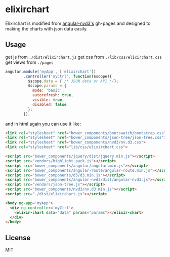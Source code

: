 # elixirchart

Elixirchart is modified from [angular-nvd3's](https://github.com/Elixirdoc/angular-nvd3) gh-pages and designed to making the charts with json data easily.

## Usage

get js from `./dist/elixirchart.js`
get css from `./lib/css/elixirchart.css`
get views from `./pages`

```javascript
angular.module('myApp', ['elixirchart'])
        .controller('myCtrl', function($scope){
          $scope.data = { /* JSON data or API */};
          $scope.params = {
            mode: 'basic', 
            autorefresh: true,
            visible: true,
            disabled: false
          };
        });
```
and in html again you can use it like:

```html
<link rel="stylesheet" href="bower_components/bootswatch/bootstrap.css" media="screen">
<link rel="stylesheet" href="bower_components/json-tree/json-tree.css">
<link rel="stylesheet" href="bower_components/nvd3/nv.d3.css">
<link rel="stylesheet" href="lib/css/elixirchart.css">

<script src="bower_components/jquery/dist/jquery.min.js"></script>
<script src="vendors/highlight.pack.js"></script>
<script src="bower_components/angular/angular.min.js"></script>
<script src="bower_components/angular-route/angular-route.min.js"></script>
<script src="bower_components/d3/d3.min.js"></script>
<script src="bower_components/angular-nvd3/dist/angular-nvd3.js"></script>
<script src="vendors/json-tree.js"></script>
<script src="bower_components/nvd3/nv.d3.min.js"></script>
<script src="./dist/elixirchart.js"></script>

<body ng-app='myApp'>
  <div ng-controller='myCtrl'>
    <elixir-chart data="data" params="params"></elixir-chart>
  </div>
</body>
```

## License

MIT


